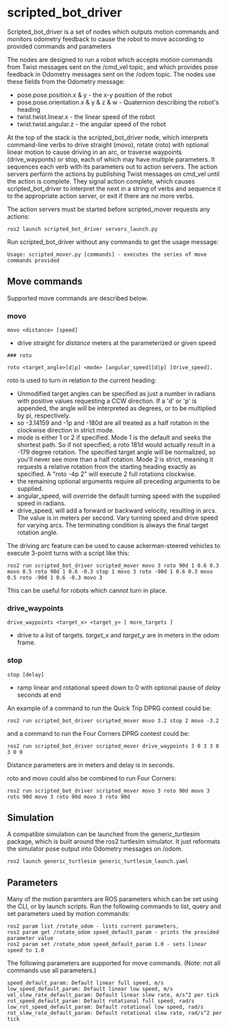 # scripted_bot_driver
Scripted_bot_driver is a set of nodes which outputs motion commands and monitors odometry feedback to cause the robot to move according to provided commands and parameters

The nodes are designed to run a robot which accepts motion commands from Twist
messages sent on the /cmd_vel topic, and which provides pose feedback in Odometry
messages sent on the /odom topic. The nodes use these fields from the Odometry message:
- pose.pose.position.x & y - the x-y position of the robot
- pose.pose.orientation.x & y & z & w - Quaternion describing the robot's heading
- twist.twist.linear.x - the linear speed of the robot
- twist.twist.angular.z - the angular speed of the robot

At the top of the stack is the scripted_bot_driver node, which
interprets command-line verbs to drive straight (movo), rotate (roto) with optional
linear motion to cause driving in an arc, or traverse waypoints
(drive_wayponts) or stop, each of which may have multiple parameters. It
sequences each verb with its parameters out to action servers. The action servers perform
the actions by publishing Twist messages on cmd_vel until the action is complete.
They signal action complete, which causes scripted_bot_driver to interpret the next in a string
of verbs and sequence it to the appropriate action server, or exit if there are no more verbs.

The action servers must be started before scripted_mover requests any actions:
```
ros2 launch scripted_bot_driver servers_launch.py
```

Run scripted_bot_driver without any commands to get the usage message:
```
Usage: scripted_mover.py [commands] - executes the series of move commands provided
```

## Move commands
Supported move commands are described below.
### movo

```
movo <distance> [speed]
```
- drive straight for *distance* meters at the parameterized or given speed
```
### roto

roto <target_angle>[d|p] <mode> [angular_speed][d|p] [drive_speed].
```
roto is used to turn in relation to the current heading: 
- Unmodified target angles can be specified as just a number in radians with positive values requesting a CCW direction. If a 'd' or 'p' is appended, the angle will be interpreted as degrees, or to be multiplied by pi, respectively.
- so -3.14159 and -1p and -180d are all treated as a half rotation in the clockwise direction in strict mode.
- mode is either 1 or 2 if specified. Mode 1 is the default and seeks the shortest path. So if not specified, a roto 181d would actually result in a -179 degree rotation. The specified target angle will be normalized, so you'll never see more than a half rotation. Mode 2 is strict, meaning it requests a relative rotation from the starting heading exactly as specified. A "roto -4p 2" will execute 2 full rotations clockwise.
- the remaining optional arguments require all preceding arguments to be supplied.
- angular_speed, will override the default turning speed with the supplied speed in radians.
- drive_speed, will add a forward or backward velocity, resulting in arcs. The value is in meters per second. Vary turning speed and drive speed for varying arcs. The terminating condition is always the final target rotation angle.

The driving arc feature can be used to cause ackerman-steered vehicles to execute 3-point turns with a script like this:
```
ros2 run scripted_bot_driver scripted_mover movo 3 roto 90d 1 0.6 0.3 movo 0.5 roto 90d 1 0.6 -0.3 stop 1 movo 3 roto -90d 1 0.6 0.3 movo 0.5 roto -90d 1 0.6 -0.3 movo 3
```
This can be useful for robots which cannot turn in place.

### drive_waypoints
```
drive_waypoints <target_x> <target_y> [ more_targets ] 
```
- drive to a list of targets. *target_x* and *target_y* are in meters in the odom frame.

### stop
```
stop [delay]
```
- ramp linear and rotational speed down to 0 with optional pause of *delay* seconds at end

An example of a command to run the Quick Trip DPRG contest could be:
```
ros2 run scripted_bot_driver scripted_mover movo 3.2 stop 2 movo -3.2
```
and a command to run the Four Corners DPRG contest could be:
```
ros2 run scripted_bot_driver scripted_mover drive_waypoints 3 0 3 3 0 3 0 0
```
Distance parameters are in meters and delay is in seconds.


roto and movo could also be combined to run Four Corners:
```
ros2 run scripted_bot_driver scripted_mover movo 3 roto 90d movo 3 roto 90d movo 3 roto 90d movo 3 roto 90d
```

## Simulation
A compatible simulation can be launched from the generic_turtlesim package, which
is built around the ros2 turtlesim simulator. It just reformats the simulator pose output
into Odometry messages on /odom.
```
ros2 launch generic_turtlesim generic_turtlesim_launch.yaml
```

## Parameters
Many of the motion paramters are ROS parameters which can be set using the CLI, or by
launch scripts.
Run the following commands to list, query and set parameters used by motion commands:
```
ros2 param list /rotate_odom - lists current parameters, 
ros2 param get /rotate_odom speed_default_param - prints the provided parameter value
ros2 param set /rotate_odom speed_default_param 1.0 - sets linear speed to 1.0
```
The following parameters are supported for move commands. (Note: not all commands use
all parameters.) 
```
speed_default_param: Default linear full speed, m/s
low_speed_default_param: Default linear low speed, m/s
vel_slew_rate_default_param: Default linear slew rate, m/s^2 per tick
rot_speed_default_param: Default rotational full speed, rad/s
low_rot_speed_default_param: Default rotational low speed, rad/s
rot_slew_rate_default_param: Default rotational slew rate, rad/s^2 per tick
```